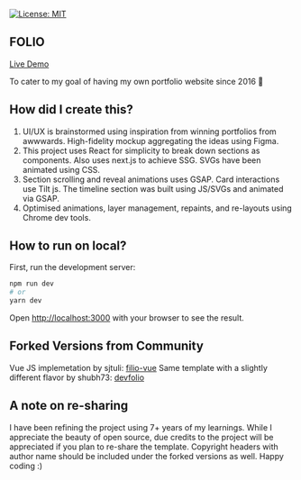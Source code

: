 [![License: MIT](https://img.shields.io/badge/License-MIT-yellow.svg)](https://opensource.org/licenses/MIT)

## FOLIO

[Live Demo](https://hrksingh.co.in/)

To cater to my goal of having my own portfolio website since 2016 🚀

## How did I create this?

1. UI/UX is brainstormed using inspiration from winning portfolios from awwwards. High-fidelity mockup aggregating the ideas using Figma.
2. This project uses React for simplicity to break down sections as components. Also uses next.js to achieve SSG. SVGs have been animated using CSS.
3. Section scrolling and reveal animations uses GSAP. Card interactions use Tilt js. The timeline section was built using JS/SVGs and animated via GSAP.
4. Optimised animations, layer management, repaints, and re-layouts using Chrome dev tools.

## How to run on local?

First, run the development server:

```bash
npm run dev
# or
yarn dev
```

Open [http://localhost:3000](http://localhost:3000) with your browser to see the result.

## Forked Versions from Community

Vue JS implemetation by sjtuli: [filio-vue](https://github.com/sjtuli/filio-vue)
Same template with a slightly different flavor by shubh73: [devfolio](https://github.com/shubh73/devfolio)

## A note on re-sharing

I have been refining the project using 7+ years of my learnings. While I appreciate the beauty of open source, due credits to the project will be appreciated if you plan to re-share the template. Copyright headers with author name should be included under the forked versions as well. Happy coding :)